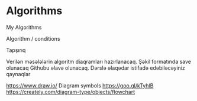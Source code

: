 # Algorithms
My Algorithms

Algorithm / conditions

Tapşırıq

Verilən məsələlərin algoritm diaqramları hazırlanacaq.
Şəkil formatında save olunacaq
Githubu əlavə olunacaq.
Dərslə əlaqədar istifadə edəbiləcəyiniz qaynaqlar

https://www.draw.io/
Diagram symbols https://goo.gl/kTyhlB
https://creately.com/diagram-type/objects/flowchart
